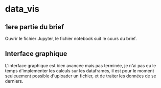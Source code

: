 # data_vis

## 1ere partie du brief

Ouvrir le fichier Jupyter, le fichier notebook suit le cours du brief.

## Interface graphique

L'interface graphique est bien avancée mais pas terminée, je n'ai pas eu le temps d'implementer les calculs sur les dataframes, il est pour le moment seuleuement possible d'uploader un fichier, et de traiter les données de se derniers.
